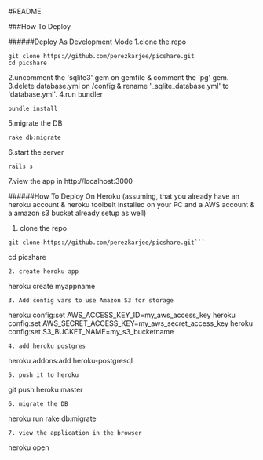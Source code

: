 #README

###How To Deploy

######Deploy As Development Mode
1.clone the repo
```
git clone https://github.com/perezkarjee/picshare.git
cd picshare
```
2.uncomment the 'sqlite3' gem on gemfile & comment the 'pg' gem.
3.delete database.yml on /config & rename '_sqlite_database.yml' to 'database.yml'.
4.run bundler
```
bundle install
```
5.migrate the DB
```
rake db:migrate
```
6.start the server
```
rails s
```
7.view the app in http://localhost:3000

######How To Deploy On Heroku
(assuming, that you already have an heroku account & heroku toolbelt installed on your PC and
a AWS account & a amazon s3 bucket already setup as well)

1. clone the repo
```
git clone https://github.com/perezkarjee/picshare.git```
```
cd picshare
```
2. create heroku app
```
heroku create myappname
```
3. Add config vars to use Amazon S3 for storage
```
heroku config:set AWS_ACCESS_KEY_ID=my_aws_access_key
heroku config:set AWS_SECRET_ACCESS_KEY=my_aws_secret_access_key
heroku config:set S3_BUCKET_NAME=my_s3_bucketname
```
4. add heroku postgres
```
heroku addons:add heroku-postgresql
```
5. push it to heroku
```
git push heroku master
```
6. migrate the DB
```
heroku run rake db:migrate
```
7. view the application in the browser
```
heroku open
```

